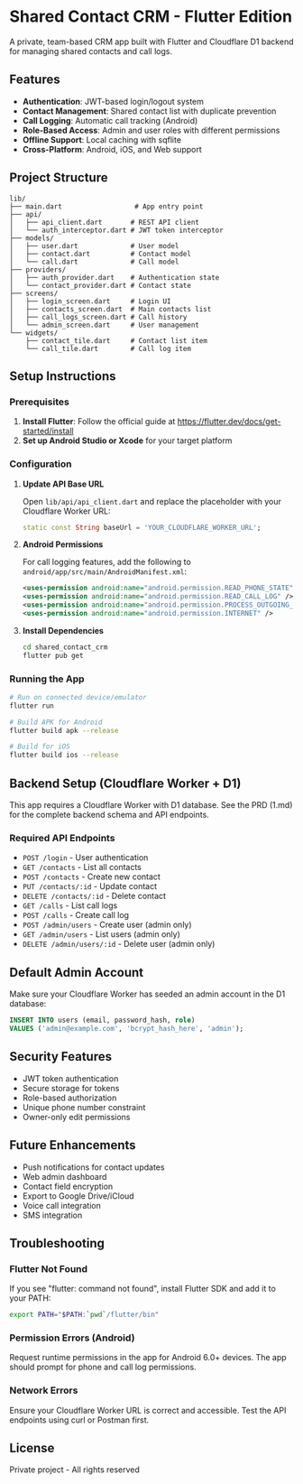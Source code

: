 # Shared Contact CRM - Flutter Edition

A private, team-based CRM app built with Flutter and Cloudflare D1 backend for managing shared contacts and call logs.

## Features

- **Authentication**: JWT-based login/logout system
- **Contact Management**: Shared contact list with duplicate prevention
- **Call Logging**: Automatic call tracking (Android)
- **Role-Based Access**: Admin and user roles with different permissions
- **Offline Support**: Local caching with sqflite
- **Cross-Platform**: Android, iOS, and Web support

## Project Structure

```
lib/
├── main.dart                  # App entry point
├── api/
│   ├── api_client.dart       # REST API client
│   └── auth_interceptor.dart # JWT token interceptor
├── models/
│   ├── user.dart             # User model
│   ├── contact.dart          # Contact model
│   └── call.dart             # Call model
├── providers/
│   ├── auth_provider.dart    # Authentication state
│   └── contact_provider.dart # Contact state
├── screens/
│   ├── login_screen.dart     # Login UI
│   ├── contacts_screen.dart  # Main contacts list
│   ├── call_logs_screen.dart # Call history
│   └── admin_screen.dart     # User management
└── widgets/
    ├── contact_tile.dart     # Contact list item
    └── call_tile.dart        # Call log item
```

## Setup Instructions

### Prerequisites

1. **Install Flutter**: Follow the official guide at https://flutter.dev/docs/get-started/install
2. **Set up Android Studio or Xcode** for your target platform

### Configuration

1. **Update API Base URL**

   Open `lib/api/api_client.dart` and replace the placeholder with your Cloudflare Worker URL:

   ```dart
   static const String baseUrl = 'YOUR_CLOUDFLARE_WORKER_URL';
   ```

2. **Android Permissions**

   For call logging features, add the following to `android/app/src/main/AndroidManifest.xml`:

   ```xml
   <uses-permission android:name="android.permission.READ_PHONE_STATE" />
   <uses-permission android:name="android.permission.READ_CALL_LOG" />
   <uses-permission android:name="android.permission.PROCESS_OUTGOING_CALLS" />
   <uses-permission android:name="android.permission.INTERNET" />
   ```

3. **Install Dependencies**

   ```bash
   cd shared_contact_crm
   flutter pub get
   ```

### Running the App

```bash
# Run on connected device/emulator
flutter run

# Build APK for Android
flutter build apk --release

# Build for iOS
flutter build ios --release
```

## Backend Setup (Cloudflare Worker + D1)

This app requires a Cloudflare Worker with D1 database. See the PRD (1.md) for the complete backend schema and API endpoints.

### Required API Endpoints

- `POST /login` - User authentication
- `GET /contacts` - List all contacts
- `POST /contacts` - Create new contact
- `PUT /contacts/:id` - Update contact
- `DELETE /contacts/:id` - Delete contact
- `GET /calls` - List call logs
- `POST /calls` - Create call log
- `POST /admin/users` - Create user (admin only)
- `GET /admin/users` - List users (admin only)
- `DELETE /admin/users/:id` - Delete user (admin only)

## Default Admin Account

Make sure your Cloudflare Worker has seeded an admin account in the D1 database:

```sql
INSERT INTO users (email, password_hash, role)
VALUES ('admin@example.com', 'bcrypt_hash_here', 'admin');
```

## Security Features

- JWT token authentication
- Secure storage for tokens
- Role-based authorization
- Unique phone number constraint
- Owner-only edit permissions

## Future Enhancements

- Push notifications for contact updates
- Web admin dashboard
- Contact field encryption
- Export to Google Drive/iCloud
- Voice call integration
- SMS integration

## Troubleshooting

### Flutter Not Found

If you see "flutter: command not found", install Flutter SDK and add it to your PATH:

```bash
export PATH="$PATH:`pwd`/flutter/bin"
```

### Permission Errors (Android)

Request runtime permissions in the app for Android 6.0+ devices. The app should prompt for phone and call log permissions.

### Network Errors

Ensure your Cloudflare Worker URL is correct and accessible. Test the API endpoints using curl or Postman first.

## License

Private project - All rights reserved
